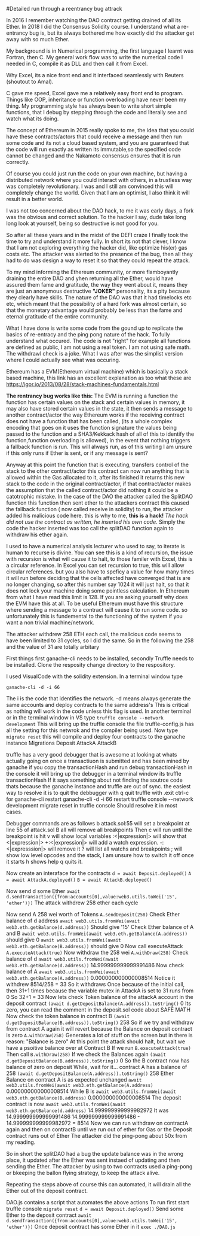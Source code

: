 #Detailed run through a reentrancy bug attrack

In 2016 I remember watching the DAO contract getting drained of all its Ether. In 2018 I did the Consensus Solidity course. I understand what a re-entrancy bug is, but its always bothered me how exactly did the attacker get away with so much Ether.

My background is in Numerical programming, the first language I learnt was Fortran, then C. My general work flow was to write the numerical code I needed in C, compile it as DLL and then call it from Excel.

Why Excel, its a nice front end and it interfaced seamlessly with Reuters (shoutout to Amal).

C gave me speed, Excel gave me a relatively easy front end to program. Things like OOP, inheritance or function overloading have never been my thing. My programming style has always been to write short simple functions, that I debug by stepping through the code and literally see and watch what its doing.

The concept of Ethereum in 2015 really spoke to me, the idea that you could have these contracts/actors that could receive a message and then run some code and its not a cloud based system, and you are guaranteed that the code will run exactly as written its immutable,so the specified code cannot be changed and the Nakamoto consensus ensures that it is run correctly.

Of course you could just run the code on your own machine, but having a distributed network where you could interact with others, in a trustless way was completely revolutionary. I was and I still am convinced this will completely change the world. Given that I am an optimist, I also think it will result in a better world.

I was not too concerned about the DAO hack, to me it was early days, a fork was the obvious and correct solution. To the hacker I say, dude take long long look at yourself, being so destructive is not good for you.

So after all these years and in the midst of the DEFI craze I finally took the time to try and understand it more fully. In short its not that clever, I know that I am not exploring everything the hacker did, like optimize his(er) gas costs etc. The attacker was alerted to the presence of the bug, then all they had to do was design a way to reset it so that they could repeat the attack.

To my mind informing the Ethereum community, or more flamboyantly draining the entire DAO and yhen returning all the Ether, would have assured them fame and gratitude, the way they went about it, means they are just an anonymous destructive **"JOKER"** personality, its a pity because they clearly have skills. The nature of the DAO was that it had timelocks etc etc, which meant that the possibility of a hard fork was almost certain, so that the monetary advantage would probably be less than the fame and eternal gratitude of the entire community.

What I have done is write some code from the gound up to replicate the basics of re-entracy and the ping pong nature of the hack. To fully understand what occured. The code is not "right" for example all functions are defined as public, I am not using a real token. I am not using safe math. The withdrawl check is a joke. What I was after was the simplist version where I could actually see what was occuring.

Ethereum has a EVM(Ethereum virtual machine) which is basically a stack based machine, this link has an excellent explanation as too what these are https://igor.io/2013/08/28/stack-machines-fundamentals.html

**The rentrancy bug works like this:** 
The EVM is running a function the function has certain values on the stack and certain values in memory, it may also have stored certain values in the state, it then sends a message to another contract/actor the way Ethereum works if the receiving contract does not have a function that has been called, (its a whole complex encoding that goes on it uses the function signature the values being passed to the function and a SHA3/Kekkack hash of all of this to identify the function,function overloading is allowed), in the event that nothing triggers a fallback function is run. This will always run, as of this writing I am unsure if this only runs if Ether is sent, or if any message is sent?

Anyway at this point the function that is executing, transfers control of the stack to the other contract/actor this contract can now run anything that is allowed within the Gas allocated to it, after its finished it returns this new stack to the code in the original contract/actor, if that contract/actor makes the assumption that the called contract/actor did nothing it could be a catotrophic mistake. In the case of the DAO the attacker called the SplitDAO function  this function then sent ether to the attackers contract this caused the fallback function ( now called receive in solidity) to run, the attacker added his malicious code here. this is why to me, **this is a hack!** *The hack did not use the contract as written, he inserted his own code.* 
Simply the code the hacker inserted was too call the splitDAO function again to withdraw his ether again. 

I used to have a numerical analysis lecturer who used to say, to iterate is human to recurse is divine. You can see this is a kind of recursion, the issue with recursion is what will cause it to halt, to those familer with Excel, this is a circular reference. In Excel you can set recursion to true, this will allow circular references. but you also have to speficy a value for how many times it will run before deciding that the cells affected have converged that is are no longer changing, so after this number say 1024 it will just halt, so that it does not lock your machine doing some pointless calculation. In Ethereum from what I have read this limit is 128. If you are asking yourself why does the EVM have this at all. To be useful Ethereum must have this structure where sending a message to a contract will cause it to run some code. so unfortunately this is fundemental to the functioning of the system if you want a non trivial machine/network. 

The attacker withdrew 258 ETH each call, the malicious code seems to have been limited to 31 cycles, so I did the same. So in the following the 258 and the value of 31 are totally arbitary

First things first ganache-cli needs to be installed, secondly Truffle needs to be installed.
Clone the resposity change directory to the respository.

I used VisualCode with the solidity extension.
In a terminal window type

`ganache-cli -d -i 66`

The i is the code that identifies the network.
-d means always generate the same accounts and deploy contracts to the same address's
This is critical as nothing will work in the code unless this flag is used.
In another terminal or in the terminal window in VS type
`truffle console --network development`
This will bring up the truffle console
the file truffle-config.js has all the setting for this netwrok and the compiler being used.
Now type
`migrate reset` 
this will compile and deploy four contracts to the ganache instance
Migrations
Deposit
AttackA
AttackB

truffle has a very good debugger that is awesome at looking at whats actually going on
once a transactiuon is submitted and has been mined by ganache if you copy the transactionHash
and run debug transactionHash in the console it will bring up the debugger
in a terminal window its truffle transactionHash
If it says something about not finding the soutrce code thats because the ganache instance and truffle are out of sync.
the easiest way to resolve it is to quit the debbugger with q
quit truffle with .exit 
ctrl-c for ganache-cli
restart ganache-cli -d -i 66
restart truffle console --network development
migrate reset in truffle console
Should resolve it in most cases.

Debugger commands are as follows
b attack.sol:55 will set a breakpoint at line 55 of attack.sol
B all will remove all breakpoints
Then c will run until the breakpoint is hit
v will show local variables
:<|expression|> will show that <|expression|>
+:<|expression|> will add a watch expression. -:<|expresssion|> will remove it
? will list all watchs and breakpoints
; will show low level opcodes and the stack, I am unsure how to switch it off once it starts
h shows help
q quits it.

Now create an interaface for the contracts
`d = await Deposit.deployed()`
`A = await AttackA.deployed()`
`B = await AttackB.deployed()`

 Now send d some Ether
 `await d.sendTransaction({from:accounts[0],value:web3.utils.toWei('15', 'ether')})`
 The attack withdrew 258 ether each cycle
 
 Now send A 258 wei worth of Tokens
 `A.sendDeposit(258)`
 Check Ether balance of d address
 `await web3.utils.fromWei(await web3.eth.getBalance(d.address))`
 Should give
 '15'
 Check Ether balance of A and B
 `await web3.utils.fromWei(await web3.eth.getBalance(A.address))`
 should give 0
 `await web3.utils.fromWei(await web3.eth.getBalance(B.address))`
 should give 0
 Now call executeAttack
 `A.executeAttack(true)`
 Now withdraw the 258 wei
 `A.withDraw(258)`
 Check balance of d
 `await web3.utils.fromWei(await web3.eth.getBalance(d.address))`
 14.999999999999991486
 Now check balance of A
 `await web3.utils.fromWei(await web3.eth.getBalance(A.address))`
 0.000000000000008514
 Notice it withdrew 8514/258 = 33
 So it withdraws Once because of the initial call, then 31+1 times because the variable mutex in AttackA is set to 31 runs from 0
 So 32+1 = 33
 Now lets check Token balance of the attackA account in the deposit contract
 `(await d.getDepositBalance(A.address)).toString()`
 0
 Its zero, you can read the comment in the deposit.sol code about SAFE MATH
 Now check the token balance in contract B
 `(await d.getDepositBalance(B.address)).toString()`
 258
 So if we try and withdraw from contract A again it will revert because the Balance on deposit contract is zero
 `A.withDraw(258)`
 Generates a lot of stuff on the screen but in there is 
 reason: "Balance is zero"
 At this point the attack should halt, but wait we have a psoitive balance over at Contract B
 If we run 
 `B.executeAttack(true)`
 Then call
 `B.withDraw(258)`
 If we check the Balances again
 `(await d.getDepositBalance(B.address)).toString()`
  0
  So the B contract now has balance of zero on deposit
  While, wait for it... contract A has a balance of 258
  `(await d.getDepositBalance(A.address)).toString()`
  258
  Ether Balance on contract A is as expected unchanged
  `await web3.utils.fromWei(await web3.eth.getBalance(A.address)`
  0.000000000000008514
  While B is
  `await web3.utils.fromWei(await web3.eth.getBalance(B.address)`
  0.000000000000008514
  The deposit contract is now
  `await web3.utils.fromWei(await web3.eth.getBalance(d.address)`
    14.999999999999982972
    It was  14.999999999999991486
 14.999999999999991486 - 14.999999999999982972 = 8514
 Now we can run withdraw on contractA again and then on contractB until we run out of ether for Gas or the Deposit contract runs out of Ether
The attacker did the ping-pong about 50x from my reading.

So in short the splitDAO had a bug the update balance was in the wrong place, it updated after the Ether was sent instaed of updating and then 
sending the Ether. The attacker by using to two contracts used a ping-pong or bkeeping the ballon flying strategy, to keep the attack alive.

Repeating the steps above of course this can automated, it will drain all the Ether out of the deposit contract.

DAO.js contains a script that automates the above actions
To run first start truffle console
`migrate reset`
`d = await Deposit.deployed()`
Send some Ether to the deposit contract
`await d.sendTransaction({from:accounts[0],value:web3.utils.toWei('15', 'ether')})`
Once deposit contract has some Ether in it
`exec ./DAO.js`








 






